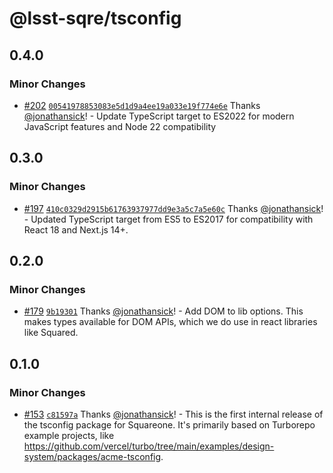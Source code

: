 # @lsst-sqre/tsconfig

## 0.4.0

### Minor Changes

- [#202](https://github.com/lsst-sqre/squareone/pull/202) [`00541978853083e5d1d9a4ee19a033e19f774e6e`](https://github.com/lsst-sqre/squareone/commit/00541978853083e5d1d9a4ee19a033e19f774e6e) Thanks [@jonathansick](https://github.com/jonathansick)! - Update TypeScript target to ES2022 for modern JavaScript features and Node 22 compatibility

## 0.3.0

### Minor Changes

- [#197](https://github.com/lsst-sqre/squareone/pull/197) [`410c0329d2915b61763937977dd9e3a5c7a5e60c`](https://github.com/lsst-sqre/squareone/commit/410c0329d2915b61763937977dd9e3a5c7a5e60c) Thanks [@jonathansick](https://github.com/jonathansick)! - Updated TypeScript target from ES5 to ES2017 for compatibility with React 18 and Next.js 14+.

## 0.2.0

### Minor Changes

- [#179](https://github.com/lsst-sqre/squareone/pull/179) [`9b19301`](https://github.com/lsst-sqre/squareone/commit/9b19301c93dee43d9d014692cb4c053ce2c76303) Thanks [@jonathansick](https://github.com/jonathansick)! - Add DOM to lib options. This makes types available for DOM APIs, which we do use in react libraries like Squared.

## 0.1.0

### Minor Changes

- [#153](https://github.com/lsst-sqre/squareone/pull/153) [`c81597a`](https://github.com/lsst-sqre/squareone/commit/c81597a6281193778a25aa8433eb7e4abf17359a) Thanks [@jonathansick](https://github.com/jonathansick)! - This is the first internal release of the tsconfig package for Squareone. It's primarily based on Turborepo example projects, like https://github.com/vercel/turbo/tree/main/examples/design-system/packages/acme-tsconfig.
